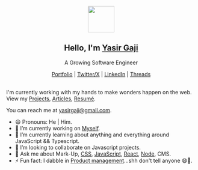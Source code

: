<p align="center">
  <img src="https://cdn.dribbble.com/users/7500460/avatars/small/606470213052ec7cbf2551ce19aa8865.png?1653023232" width="70" />  
  <h2 align="center">Hello, I'm <a target="_blank" href="https://www.yasirgaji.com/">Yasir Gaji</a></h2>
  <p align="center">A Growing Software Engineer</p>
</p>
<p align="center">
  <a target="_blank" href="https://yasirgaji.com/">Portfolio</a> | 
  <a target="_blank" href="https://twitter.com/YasirGaji">Twitter/X</a> |
  <a target="_blank" href="https://www.linkedin.com/in/yasirgaji/">LinkedIn</a> |
  <a target="_blank" href="https://www.threads.net/@yasirgaji">Threads</a>
</p>

<br />
I'm currently working with my hands to make wonders happen on the web. View my <a target="_blank" href="https://yasirgaji.com/#portfolio">Projects<a/>, <a target="_blank" href="https://yasirgaji.com/#article">Articles<a/>, <a target="_blank" href="https://yasirgaji.com/resources/Resume-Yasir-Gaji.pdf">Resumé<a/>.

You can reach me at yasirgaji@gmail.com.

- 😄 Pronouns: He | Him.
- 🔭 I’m currently working on <a target="_blank" href="https://www.yasirgaji.com/">Myself</a>.
- 🌱 I’m currently learning about anything and everything around JavaScript && Typescript.
- 👯 I’m looking to collaborate on Javascript projects.
- 💬 Ask me about Mark-Up, [CSS](https://medium.com/@Yasirgaji/list/css-through-yasir-ec0c32c609d9), [JavaScript](https://medium.com/@Yasirgaji/list/javascript-essentials-40b1898fbce3), [React](https://medium.com/@Yasirgaji/list/dont-react-2228be8ffa73), [Node](https://medium.com/@Yasirgaji/learn-node-with-yasir-lnwy-part-1-d38cafe5652c), CMS. 
- ⚡ Fun fact: I dabble in [Product management](https://medium.com/@Yasirgaji/list/product-management-in-5-minutes-23a5e8f4d9f3)...shh don't tell anyone 😄🤭.
